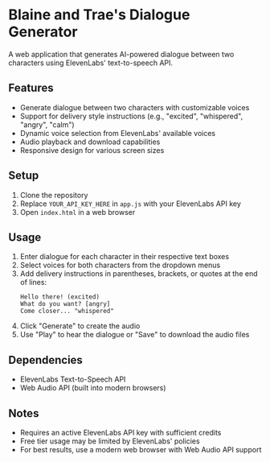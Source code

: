 # Blaine and Trae's Dialogue Generator

A web application that generates AI-powered dialogue between two characters using ElevenLabs' text-to-speech API.

## Features

- Generate dialogue between two characters with customizable voices
- Support for delivery style instructions (e.g., "excited", "whispered", "angry", "calm")
- Dynamic voice selection from ElevenLabs' available voices
- Audio playback and download capabilities
- Responsive design for various screen sizes

## Setup

1. Clone the repository
2. Replace `YOUR_API_KEY_HERE` in `app.js` with your ElevenLabs API key
3. Open `index.html` in a web browser

## Usage

1. Enter dialogue for each character in their respective text boxes
2. Select voices for both characters from the dropdown menus
3. Add delivery instructions in parentheses, brackets, or quotes at the end of lines:
   ```
   Hello there! (excited)
   What do you want? [angry]
   Come closer... "whispered"
   ```
4. Click "Generate" to create the audio
5. Use "Play" to hear the dialogue or "Save" to download the audio files

## Dependencies

- ElevenLabs Text-to-Speech API
- Web Audio API (built into modern browsers)

## Notes

- Requires an active ElevenLabs API key with sufficient credits
- Free tier usage may be limited by ElevenLabs' policies
- For best results, use a modern web browser with Web Audio API support